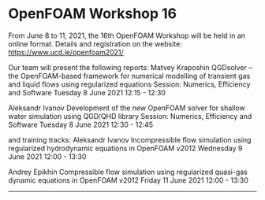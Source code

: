 ﻿OpenFOAM Workshop 16
=================
From June 8 to 11, 2021, the 16th OpenFOAM Workshop will be held in an online format.
Details and registration on the website: https://www.ucd.ie/openfoam2021/

Our team will present the following reports:
Matvey Kraposhin 
QGDsolver – the OpenFOAM-based framework for numerical modelling of transient gas and liquid flows using regularized equations 
Session: Numerics, Efficiency and Software 
Tuesday 8 June 2021 12:15 - 12:30 

Aleksandr Ivanov
Development of the new OpenFOAM solver for shallow water simulation using QGD/QHD library 
Session: Numerics, Efficiency and Software 
Tuesday 8 June 2021 12:30 - 12:45 

and training tracks:
Aleksandr Ivanov
Incompressible flow simulation using regularized hydrodynamic equations in OpenFOAM v2012 
Wednesday 9 June 2021  	12:00 - 13:30

Andrey Epikhin
Compressible flow simulation using regularized quasi-gas dynamic equations in OpenFOAM v2012 
Friday 11 June 2021 12:00 - 13:30

______________________________________________